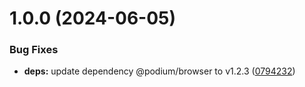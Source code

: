 # 1.0.0 (2024-06-05)


### Bug Fixes

* **deps:** update dependency @podium/browser to v1.2.3 ([0794232](https://github.com/podium-lib/store/commit/07942322bf1f98dcff1c972c34744654b46cb78e))
